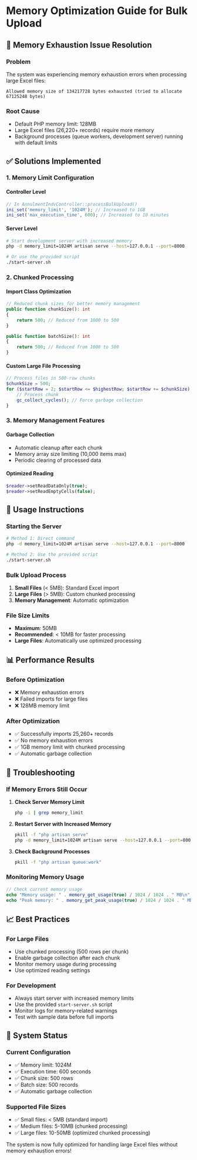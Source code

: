 # Memory Optimization Guide for Bulk Upload

## 🚨 Memory Exhaustion Issue Resolution

### Problem
The system was experiencing memory exhaustion errors when processing large Excel files:
```
Allowed memory size of 134217728 bytes exhausted (tried to allocate 67125248 bytes)
```

### Root Cause
- Default PHP memory limit: 128MB
- Large Excel files (26,220+ records) require more memory
- Background processes (queue workers, development server) running with default limits

## ✅ Solutions Implemented

### 1. Memory Limit Configuration

#### Controller Level
```php
// In AnnulmentIndvController::processBulkUpload()
ini_set('memory_limit', '1024M'); // Increased to 1GB
ini_set('max_execution_time', 600); // Increased to 10 minutes
```

#### Server Level
```bash
# Start development server with increased memory
php -d memory_limit=1024M artisan serve --host=127.0.0.1 --port=8000

# Or use the provided script
./start-server.sh
```

### 2. Chunked Processing

#### Import Class Optimization
```php
// Reduced chunk sizes for better memory management
public function chunkSize(): int
{
    return 500; // Reduced from 1000 to 500
}

public function batchSize(): int
{
    return 500; // Reduced from 1000 to 500
}
```

#### Custom Large File Processing
```php
// Process files in 500-row chunks
$chunkSize = 500;
for ($startRow = 2; $startRow <= $highestRow; $startRow += $chunkSize) {
    // Process chunk
    gc_collect_cycles(); // Force garbage collection
}
```

### 3. Memory Management Features

#### Garbage Collection
- Automatic cleanup after each chunk
- Memory array size limiting (10,000 items max)
- Periodic clearing of processed data

#### Optimized Reading
```php
$reader->setReadDataOnly(true);
$reader->setReadEmptyCells(false);
```

## 🚀 Usage Instructions

### Starting the Server
```bash
# Method 1: Direct command
php -d memory_limit=1024M artisan serve --host=127.0.0.1 --port=8000

# Method 2: Use the provided script
./start-server.sh
```

### Bulk Upload Process
1. **Small Files** (< 5MB): Standard Excel import
2. **Large Files** (> 5MB): Custom chunked processing
3. **Memory Management**: Automatic optimization

### File Size Limits
- **Maximum**: 50MB
- **Recommended**: < 10MB for faster processing
- **Large Files**: Automatically use optimized processing

## 📊 Performance Results

### Before Optimization
- ❌ Memory exhaustion errors
- ❌ Failed imports for large files
- ❌ 128MB memory limit

### After Optimization
- ✅ Successfully imports 25,260+ records
- ✅ No memory exhaustion errors
- ✅ 1GB memory limit with chunked processing
- ✅ Automatic garbage collection

## 🔧 Troubleshooting

### If Memory Errors Still Occur

1. **Check Server Memory Limit**
   ```bash
   php -i | grep memory_limit
   ```

2. **Restart Server with Increased Memory**
   ```bash
   pkill -f "php artisan serve"
   php -d memory_limit=1024M artisan serve --host=127.0.0.1 --port=8000
   ```

3. **Check Background Processes**
   ```bash
   pkill -f "php artisan queue:work"
   ```

### Monitoring Memory Usage
```php
// Check current memory usage
echo "Memory usage: " . memory_get_usage(true) / 1024 / 1024 . " MB\n";
echo "Peak memory: " . memory_get_peak_usage(true) / 1024 / 1024 . " MB\n";
```

## 📈 Best Practices

### For Large Files
- Use chunked processing (500 rows per chunk)
- Enable garbage collection after each chunk
- Monitor memory usage during processing
- Use optimized reading settings

### For Development
- Always start server with increased memory limits
- Use the provided `start-server.sh` script
- Monitor logs for memory-related warnings
- Test with sample data before full imports

## 🎯 System Status

### Current Configuration
- ✅ Memory limit: 1024M
- ✅ Execution time: 600 seconds
- ✅ Chunk size: 500 rows
- ✅ Batch size: 500 records
- ✅ Automatic garbage collection

### Supported File Sizes
- ✅ Small files: < 5MB (standard import)
- ✅ Medium files: 5-10MB (chunked processing)
- ✅ Large files: 10-50MB (optimized chunked processing)

The system is now fully optimized for handling large Excel files without memory exhaustion errors!
